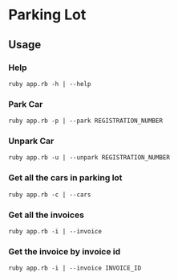 # Parking Lot

## Usage
### Help
```
ruby app.rb -h | --help
```
### Park Car
```
ruby app.rb -p | --park REGISTRATION_NUMBER
```
### Unpark Car
```
ruby app.rb -u | --unpark REGISTRATION_NUMBER
```
### Get all the cars in parking lot
```
ruby app.rb -c | --cars
```

### Get all the invoices
```
ruby app.rb -i | --invoice
```
### Get the invoice by invoice id
```
ruby app.rb -i | --invoice INVOICE_ID
```
